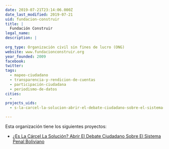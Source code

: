 ```yaml
---
date: 2019-07-21T23:14:06.000Z
date_last_modified: 2019-07-21
uid: fundacion-construir
title: |
  Fundación Construir
legal_name: 
description: |
  
org_type: Organización civil sin fines de lucro (ONG)
website: www.fundacionconstruir.org
year_founded: 2009
facebook: 
twitter: 
tags:
  - mapeo-ciudadano
  - transparencia-y-rendicion-de-cuentas
  - participación-ciudadana
  - periodismo-de-datos
cities: 
  - 
projects_uids:
  - s-la-carcel-la-solucion-abrir-el-debate-ciudadano-sobre-el-sistema-penal-boliviano

---
```


Esta organización tiene los siguientes proyectos:

- [¿Es La Cárcel La Solución? Abrir El Debate Ciudadano Sobre El Sistema Penal Boliviano](/proyectos/s-la-carcel-la-solucion-abrir-el-debate-ciudadano-sobre-el-sistema-penal-boliviano)
